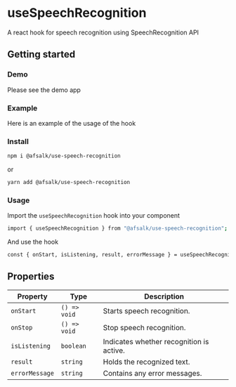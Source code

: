 # useSpeechRecognition
A react hook for speech recognition using SpeechRecognition API

## Getting started

### Demo
Please see the demo app

### Example
Here is an example of the usage of the hook

### Install
```sh
npm i @afsalk/use-speech-recognition
```
or 
```sh
yarn add @afsalk/use-speech-recognition
```

### Usage
Import the `useSpeechRecognition` hook into your component

```sh
import { useSpeechRecognition } from "@afsalk/use-speech-recognition";
```

And use the hook

```sh
const { onStart, isListening, result, errorMessage } = useSpeechRecognition();
```

## Properties

| **Property**    | **Type**     | **Description** |
|---------------|------------|----------------|
| `onStart`     | `() => void` | Starts speech recognition. |
| `onStop`     | `() => void` | Stop speech recognition. |
| `isListening` | `boolean` | Indicates whether recognition is active. |
| `result`      | `string` | Holds the recognized text. |
| `errorMessage` | `string` | Contains any error messages. |
